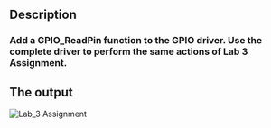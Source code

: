## Description

### Add a GPIO_ReadPin function to the GPIO driver. Use the complete driver to perform the same actions of Lab 3 Assignment.


## The output

![Lab_3 Assignment](https://user-images.githubusercontent.com/61361818/171973654-48a1a93e-af30-4988-9542-94302ec2ea29.gif)

